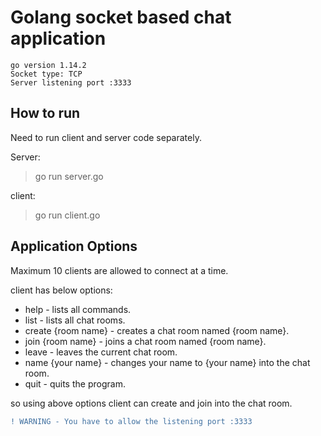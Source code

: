 # Golang socket based chat application
`go version 1.14.2`\
`Socket type: TCP`\
`Server listening port :3333`



## How to run
Need to run client and server code separately.

Server: 
> go run server.go

client:
> go run client.go


## Application Options

Maximum 10 clients are allowed to connect at a time.


client has below options:

* help - lists all commands.
* list - lists all chat rooms.
* create {room name} - creates a chat room named {room name}.
* join {room name} - joins a chat room named {room name}.
* leave - leaves the current chat room.
* name {your name} - changes your name to {your name} into the chat room.
* quit - quits the program.


so using above options client can create and join into the chat room.

```diff
! WARNING - You have to allow the listening port :3333
```
